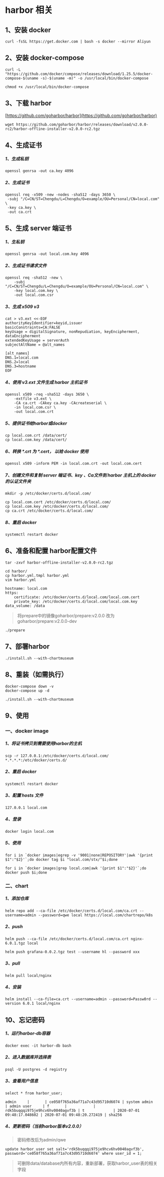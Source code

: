 # harbor 相关

## 1、安装 docker

```
curl -fsSL https://get.docker.com | bash -s docker --mirror Aliyun
```

## 2、安装 docker-compose

```
curl -L "https://github.com/docker/compose/releases/download/1.25.5/docker-compose-$(uname -s)-$(uname -m)" -o /usr/local/bin/docker-compose
```

```
chmod +x /usr/local/bin/docker-compose
```

## 3、下载 harbor

[https://github.com/goharbor/harbor](https://github.com/goharbor/harbor)

```
wget https://github.com/goharbor/harbor/releases/download/v2.0.0-rc2/harbor-offline-installer-v2.0.0-rc2.tgz
```

## 4、生成证书

##### 1、生成私钥

```
openssl genrsa -out ca.key 4096
```

##### 2、生成证书

```
openssl req -x509 -new -nodes -sha512 -days 3650 \
 -subj "/C=CN/ST=Chengdu/L=Chengdu/O=example/OU=Personal/CN=local.com" \
 -key ca.key \
 -out ca.crt
```

## 5、生成 server 端证书

##### 1、生私钥

```
openssl genrsa -out local.com.key 4096
```

##### 2、生成证书请求文件

```
openssl req -sha512 -new \
    -subj "/C=CN/ST=Chengdu/L=Chengdu/O=example/OU=Personal/CN=local.com" \
    -key local.com.key \
    -out local.com.csr
```

##### 3、生成 x509 v3

```
cat > v3.ext <<-EOF
authorityKeyIdentifier=keyid,issuer
basicConstraints=CA:FALSE
keyUsage = digitalSignature, nonRepudiation, keyEncipherment, dataEncipherment
extendedKeyUsage = serverAuth
subjectAltName = @alt_names

[alt_names]
DNS.1=local.com
DNS.2=local
DNS.3=hostname
EOF
```

##### 4、使用 v3.ext 文件生成 harbor 主机证书

```
openssl x509 -req -sha512 -days 3650 \
    -extfile v3.ext \
    -CA ca.crt -CAkey ca.key -CAcreateserial \
    -in local.com.csr \
    -out local.com.crt
```

##### 5、提供证书给harbor或docker

```
cp local.com.crt /data/cert/
cp local.com.key /data/cert/
```

##### 6、转换 *.crt 为 *.cert， 以给 docker 使用

```
openssl x509 -inform PEM -in local.com.crt -out local.com.cert
```

##### 7、创建文件和复制 server 端证书、key 、Ca文件到 harbor 主机上的 docker 的认证文件夹

```
mkdir -p /etc/docker/certs.d/local.com/
```

```
cp local.com.cert /etc/docker/certs.d/local.com/
cp local.com.key /etc/docker/certs.d/local.com/
cp ca.crt /etc/docker/certs.d/local.com/
```

##### 8、重启 docker

```
systemctl restart docker
```

## 6、准备和配置 harbor配置文件

```
tar -zxvf harbor-offline-installer-v2.0.0-rc2.tgz
```

```
cd harbor/
cp harbor.yml.tmpl harbor.yml
vim harbor.yml
```

```
hostname: local.com
https:
    certificate: /etc/docker/certs.d/local.com/local.com.cert
    private_key: /etc/docker/certs.d/local.com/local.com.key
data_volume: /data
```
>将prepare中的镜像goharbor/prepare:v2.0.0 改为 goharbor/prepare:v2.0.0-dev

```
./prepare
```

## 7、部署harbor

```
./install.sh --with-chartmuseum
```

## 8、重装（如需执行）

```
docker-compose down -v
docker-compose up -d
```

```
./install.sh --with-chartmuseum
```

## 9、使用

### 一、docker image

##### 1、将证书拷贝到需要使用harbor的主机

```
scp -r 127.0.0.1:/etc/docker/certs.d/local.com/ *.*.*.*:/etc/docker/certs.d/
```

##### 2、重启 docker

```
systemctl restart docker
```

##### 3、配置 hosts 文件

```
127.0.0.1 local.com
```

##### 4、登录

```
docker login local.com
```

##### 5、使用

```
for i in `docker images|egrep -v '9001|none|REPOSITORY'|awk '{print $1":"$2}'`;do docker tag $i "local.com/stx/"$i;done
```

```
for i in `docker images|grep local.com|awk '{print $1":"$2}'`;do docker push $i;done
```

### 二、chart

##### 1、添加仓库

```
helm repo add --ca-file /etc/docker/certs.d/local.com/ca.crt --username=admin --password=qwe local https://local.com/chartrepo/k8s
```

##### 2、push

```
helm push --ca-file /etc/docker/certs.d/local.com/ca.crt nginx-6.0.1.tgz local
```

```
helm push grafana-0.0.2.tgz test --username hl --password xxx
```

##### 3、pull

```
helm pull local/nginx
```

##### 4、安装

```
helm install --ca-file=ca.crt --username=admin --password=Passw0rd --version 6.0.1 local/nginx
```

## 10、忘记密码

##### 1、运行harbor-db容器

```
docker exec -it harbor-db bash
```

##### 2、进入数据库并选择表

```
psql -U postgres -d registry
```

##### 3、查看用户信息

```
select * from harbor_user;
```

```
admin     |       | ce058f765a36af71a7c43d95710d6074 | system admin   | admin user     | f       |            | rdk5buqqqi975je9hcv6hv0040agvf3b | t             | 2020-07-01 09:48:17.048602 | 2020-07-01 09:48:20.272419 | sha256
```

##### 4、更新密码（当前harbor版本v2.0.0）

> 密码修改后为admin/qwe

```
update harbor_user set salt='rdk5buqqqi975je9hcv6hv0040agvf3b', password='ce058f765a36af71a7c43d95710d6074' where user_id = 1;
```

> 可删除data/database内所有内容，重新部署，获取harbor_user表的相关字段